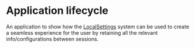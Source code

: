 # Application lifecycle
An application to show how the [LocalSettings](https://docs.microsoft.com/en-us/windows/uwp/design/app-settings/store-and-retrieve-app-data) system can be used to create a seamless experience for the user by retaining all the relevant info/configurations between sessions.
